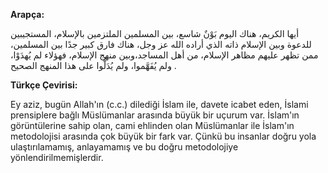 **Arapça:**

أيها الكريم، هناك اليوم بَوْنٌ شاسع، بين المسلمين الملتزمين بالإسلام، المستجيبين للدعوة وبين الإسلام ذاته الذي أراده الله عز وجل، هناك فارق كبير جدًا بين المسلمين، ممن تظهر عليهم مظاهر الإسلام، من أهل المساجد،وبين منهج الإسلام، فهؤلاء لم يُهدَوْا، ولم يُفَهَّموا، ولم يُدَلُّوا على هذا المنهج الصحيح .

**Türkçe Çevirisi:**

Ey aziz, bugün Allah'ın (c.c.) dilediği İslam ile, davete icabet eden, İslami prensiplere bağlı Müslümanlar arasında büyük bir uçurum var. İslam'ın görüntülerine sahip olan, cami ehlinden olan Müslümanlar ile İslam'ın metodolojisi arasında çok büyük bir fark var. Çünkü bu insanlar doğru yola ulaştırılamamış, anlayamamış ve bu doğru metodolojiye yönlendirilmemişlerdir.
